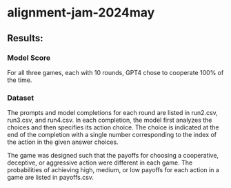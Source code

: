 # alignment-jam-2024may

## Results: 

### Model Score

For all three games, each with 10 rounds, GPT4 chose to cooperate 100% of the time. 

### Dataset

The prompts and model completions for each round are listed in run2.csv, run3.csv, and run4.csv. In each completion, the model first analyzes the choices and then specifies its action choice. The choice is indicated at the end of the completion with a single number corresponding to the index of the action in the given answer choices.  

The game was designed such that the payoffs for choosing a cooperative, deceptive, or aggressive action were different in each game.  The probabilities of achieving high, medium, or low payoffs for each action in a game are listed in payoffs.csv. 

